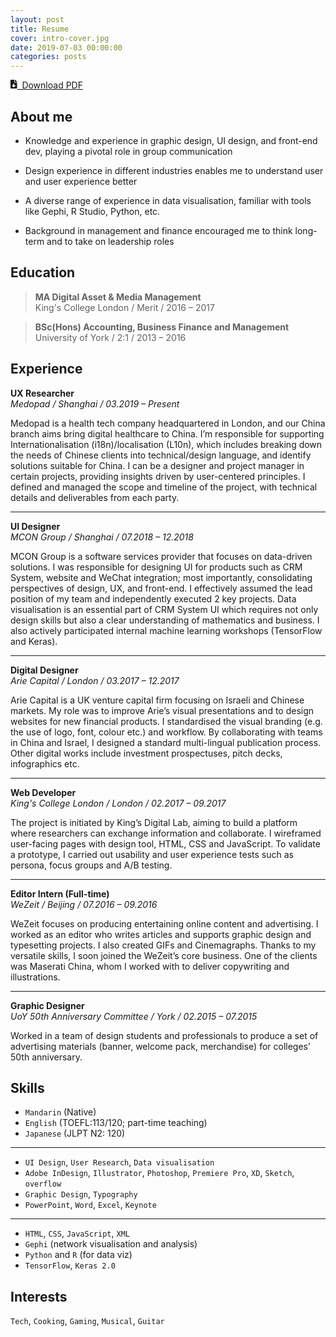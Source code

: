 ```yaml
---
layout: post
title: Resume
cover: intro-cover.jpg
date: 2019-07-03 00:00:00
categories: posts
---
```


<a href="{{ site.baseurl }}/assets/resume/CV_JIACHEN_CUI_EN_CN_V4.3.pdf"><svg aria-hidden="true" focusable="false" data-prefix="fas" data-icon="file-download" class="svg-inline--fa fa-file-download fa-w-12" height="1em" role="img" xmlns="http://www.w3.org/2000/svg" viewBox="0 0 384 512"><path fill="currentColor" d="M224 136V0H24C10.7 0 0 10.7 0 24v464c0 13.3 10.7 24 24 24h336c13.3 0 24-10.7 24-24V160H248c-13.2 0-24-10.8-24-24zm76.45 211.36l-96.42 95.7c-6.65 6.61-17.39 6.61-24.04 0l-96.42-95.7C73.42 337.29 80.54 320 94.82 320H160v-80c0-8.84 7.16-16 16-16h32c8.84 0 16 7.16 16 16v80h65.18c14.28 0 21.4 17.29 11.27 27.36zM377 105L279.1 7c-4.5-4.5-10.6-7-17-7H256v128h128v-6.1c0-6.3-2.5-12.4-7-16.9z"></path></svg> &nbsp;Download PDF</a>

## About me

* Knowledge and experience in graphic design, UI design, and front-end dev, playing a pivotal role in group communication  

* Design experience in different industries enables me to understand user and user experience better   

* A diverse range of experience in data visualisation, familiar with tools like Gephi, R Studio, Python, etc.

* Background in management and finance encouraged me to think long-term and to take on leadership roles  

## Education

> **MA Digital Asset & Media Management**  
> King's College London / Merit / 2016 – 2017


> **BSc(Hons) Accounting, Business Finance and Management**  
> University of York / 2:1 / 2013 – 2016

## Experience

**UX Researcher**  
*Medopad / Shanghai / 03.2019 – Present*

Medopad is a health tech company headquartered in London, and our China branch aims bring digital healthcare to China. I’m responsible for supporting Internationalisation (i18n)/localisation (L10n), which includes breaking down the needs of Chinese clients into technical/design language, and identify solutions suitable for China. I can be a designer and project manager in certain projects, providing insights driven by user-centered principles. I defined and managed the scope and timeline of the project, with technical details and deliverables from each party.

---

**UI Designer**  
*MCON Group / Shanghai / 07.2018 – 12.2018*  

MCON Group is a software services provider that focuses on data-driven solutions. I was responsible for designing UI for products such as CRM System, website and WeChat integration; most importantly, consolidating perspectives of design, UX, and front-end. I effectively assumed the lead position of my team and independently executed 2 key projects. Data visualisation is an essential part of CRM System UI which requires not only design skills but also a clear understanding of mathematics and business. I also actively participated internal machine learning workshops (TensorFlow and Keras).

---

**Digital Designer**  
*Arie Capital / London / 03.2017 – 12.2017*

Arie Capital is a UK venture capital firm focusing on Israeli and Chinese markets. My role was to improve Arie’s visual presentations and to design websites for new financial products. I standardised the visual branding (e.g. the use of logo, font, colour etc.) and workflow. By collaborating with teams in China and Israel, I designed a standard multi-lingual publication process. Other digital works include investment prospectuses, pitch decks, infographics etc.

---

**Web Developer**  
*King's College London / London / 02.2017 – 09.2017*

The project is initiated by King’s Digital Lab, aiming to build a platform where researchers can exchange information and collaborate. I wireframed user-facing pages with design tool, HTML, CSS and JavaScript. To validate a prototype, I carried out usability and user experience tests such as persona, focus groups and A/B testing.

---

**Editor Intern (Full-time)**  
*WeZeit / Beijing / 07.2016 – 09.2016*

WeZeit focuses on producing entertaining online content and advertising. I worked as an editor who writes articles and supports graphic design and typesetting projects. I also created GIFs and Cinemagraphs. Thanks to my versatile skills, I soon joined the WeZeit’s core business. One of the clients was Maserati China, whom I worked with to deliver copywriting and illustrations.

---

**Graphic Designer**  
*UoY 50th Anniversary Committee / York / 02.2015 – 07.2015*

Worked in a team of design students and professionals to produce a set of advertising materials (banner, welcome pack, merchandise) for colleges’ 50th anniversary.

## Skills

- `Mandarin` (Native)
- `English` (TOEFL:113/120; part-time teaching)
- `Japanese` (JLPT N2: 120)

---  
- `UI Design`, `User Research`, `Data visualisation`
- `Adobe InDesign`, `Illustrator`, `Photoshop`, `Premiere Pro`, `XD`, `Sketch`, `overflow`
- `Graphic Design`, `Typography`
- `PowerPoint`, `Word`, `Excel`, `Keynote`

---  
- `HTML`, `CSS`, `JavaScript`, `XML`
- `Gephi` (network visualisation and analysis)
- `Python` and `R` (for data viz)
- `TensorFlow`, `Keras 2.0`

## Interests

`Tech`, `Cooking`, `Gaming`, `Musical`, `Guitar`
